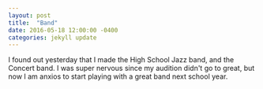 ```yaml
---
layout: post
title:  "Band"
date: 2016-05-18 12:00:00 -0400
categories: jekyll update
---
```


I found out yesterday that I made the High School Jazz band, and the Concert band. 
I was super nervous since my audition didn't go to great, but now I am anxios to start playing with a great band next school year.

